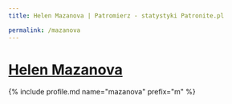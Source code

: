 ```yaml
---
title: Helen Mazanova | Patromierz - statystyki Patronite.pl

permalink: /mazanova
---
```


# [Helen Mazanova](https://patronite.pl/mazanova)

{% include profile.md name="mazanova" prefix="m" %}
